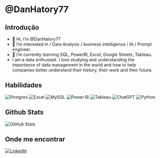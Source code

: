# @DanHatory77
## Introdução
- 👋 Hi, I’m @DanHatory77
- 👀 I’m interested in / Data Analysis / business intelligence / IA / Prompt engineer.
- 🌱 I’m currently learning SQL, PowerBI, Excel, Google Sheets, Tableau.
- I am a data enthusiast. I love studying and understanding the importance of data management in the world and how to help companies better understand their history, their work and their future.

## Habilidades
![Postgres](https://img.shields.io/badge/postgres-%23316192.svg?style=for-the-badge&logo=postgresql&logoColor=white)
![Excel](https://img.shields.io/badge/Microsoft_Excel-217346?style=for-the-badge&logo=microsoft-excel&logoColor=white)
![MySQL](https://img.shields.io/badge/mysql-%2300f.svg?style=for-the-badge&logo=mysql&logoColor=white)
![Power Bi](https://img.shields.io/badge/power_bi-F2C811?style=for-the-badge&logo=powerbi&logoColor=black)
![Tableau](https://img.shields.io/badge/Tableau-E97627?style=for-the-badge&logo=Tableau&logoColor=white)
![ChatGPT](https://img.shields.io/badge/chatGPT-74aa9c?style=for-the-badge&logo=openai&logoColor=white)
![Python](https://img.shields.io/badge/Python-000?style=for-the-badge&logo=python)



## Github Stats
![GitHub Stats](https://github-readme-stats.vercel.app/api?username=DanHatory77&theme=transparent&bg_color=000&border_color=30A3DC&show_icons=true&icon_color=30A3DC&title_color=E94D5F&text_color=FFF)

## Onde me encontrar
[![LinkedIn](https://img.shields.io/badge/LinkedIn-000?style=for-the-badge&logo=linkedin&logoColor=0E76A8)](https://www.linkedin.com/in/danielbrito77/)




<!---
DanHatory77/DanHatory77 is a ✨ special ✨ repository because its `README.md` (this file) appears on your GitHub profile.
You can click the Preview link to take a look at your changes.
--->
